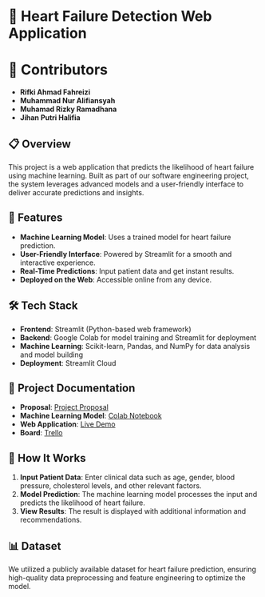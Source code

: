 # 💖 Heart Failure Detection Web Application

# 🤝 Contributors
- **Rifki Ahmad Fahreizi**
- **Muhammad Nur Alifiansyah**
- **Muhamad Rizky Ramadhana**
- **Jihan Putri Halifia**

## 📋 Overview
This project is a web application that predicts the likelihood of heart failure using machine learning. Built as part of our software engineering project, the system leverages advanced models and a user-friendly interface to deliver accurate predictions and insights.

## 🌟 Features
- **Machine Learning Model**: Uses a trained model for heart failure prediction.
- **User-Friendly Interface**: Powered by Streamlit for a smooth and interactive experience.
- **Real-Time Predictions**: Input patient data and get instant results.
- **Deployed on the Web**: Accessible online from any device.

## 🛠️ Tech Stack
- **Frontend**: Streamlit (Python-based web framework)
- **Backend**: Google Colab for model training and Streamlit for deployment
- **Machine Learning**: Scikit-learn, Pandas, and NumPy for data analysis and model building
- **Deployment**: Streamlit Cloud

## 📖 Project Documentation
- **Proposal**: [Project Proposal](https://docs.google.com/document/d/1vPjI0dDhHkdBc76qyGS2G7n8PVcos0HnDjb2s6iwrDY/edit?usp=sharing)
- **Machine Learning Model**: [Colab Notebook](https://colab.research.google.com/drive/1onz6VDQP0KPQx5vY0QGxxOzij9s25NhJ?usp=sharing)
- **Web Application**: [Live Demo](https://kelompok2-rpl-nyjlxpxv9hbu8cvu9ccuys.streamlit.app/)
- **Board**: [Trello](https://trello.com/invite/b/6786713c0975e18f6bfe7ab2/ATTI02b8b9a9056207b27aa2ddfbd4b8336b1C7CD580/web-pendeteksi-gagal-jantung)

## 🧠 How It Works
1. **Input Patient Data**: Enter clinical data such as age, gender, blood pressure, cholesterol levels, and other relevant factors.
2. **Model Prediction**: The machine learning model processes the input and predicts the likelihood of heart failure.
3. **View Results**: The result is displayed with additional information and recommendations.

## 📊 Dataset
We utilized a publicly available dataset for heart failure prediction, ensuring high-quality data preprocessing and feature engineering to optimize the model.
